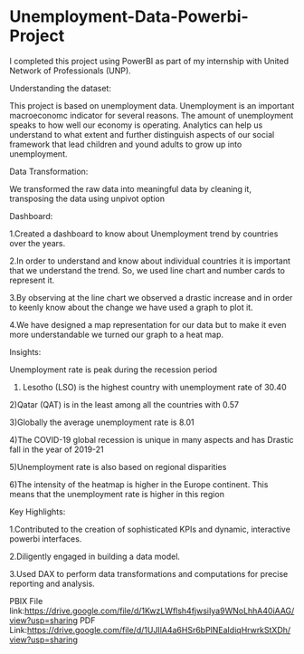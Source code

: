 # Unemployment-Data-Powerbi-Project

I completed this project using PowerBI as part of my internship with United Network of Professionals (UNP).

Understanding the dataset:

This project is based on unemployment data. Unemployment is an important macroeconomc indicator for several reasons. The amount of unemployment speaks to how well our economy is operating.
Analytics can help us understand to what extent and further distinguish aspects of our social framework that lead children and yound adults to grow up into unemployment.

Data Transformation:

We transformed the raw data into meaningful data by cleaning it, transposing the data using unpivot option

Dashboard:

1.Created a dashboard to know about Unemployment trend by countries over the years.

2.In order to understand and know about individual countries it is important that we understand the trend. So, we used line chart and number cards to represent it.

3.By observing at the line chart we observed a drastic increase and in order to keenly know about the change we have used a graph to plot it.

4.We have designed a map representation for our data but to make it even more understandable we turned our graph to a heat map.

Insights:

Unemployment rate is peak during the recession period

1) Lesotho (LSO) is the highest country with unemployment rate of 30.40
   
2)Qatar (QAT) is in the least among all the countries with 0.57

3)Globally the average unemployment rate is 8.01

4)The COVID-19 global recession is unique in many aspects and has Drastic fall in the year of 2019-21

5)Unemployment rate is also based on regional disparities

6)The intensity of the heatmap is higher in the Europe continent. This means that the unemployment rate is higher in
 this region

Key Highlights:

1.Contributed to the creation of sophisticated KPIs and dynamic, interactive powerbi interfaces.

2.Diligently engaged in building a data model.

3.Used DAX to perform data transformations and computations for precise reporting and analysis.

PBIX File link:https://drive.google.com/file/d/1KwzLWflsh4fjwsiIya9WNoLhhA40iAAG/view?usp=sharing 
PDF Link:https://drive.google.com/file/d/1UJIlA4a6HSr6bPlNEaIdiqHrwrkStXDh/view?usp=sharing
